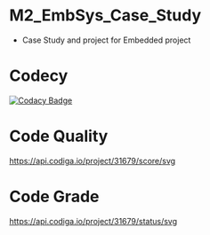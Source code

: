 # M2_EmbSys_Case_Study

* Case Study and project for Embedded project


# Codecy

[![Codacy Badge](https://app.codacy.com/project/badge/Grade/3e387cdc35d3432991052d1175f5db88)](https://www.codacy.com/gh/kashyapshah26/M2_EmbSys_/dashboard?utm_source=github.com&amp;utm_medium=referral&amp;utm_content=kashyapshah26/M2_EmbSys_&amp;utm_campaign=Badge_Grade)

# Code Quality
https://api.codiga.io/project/31679/score/svg

# Code Grade
https://api.codiga.io/project/31679/status/svg
